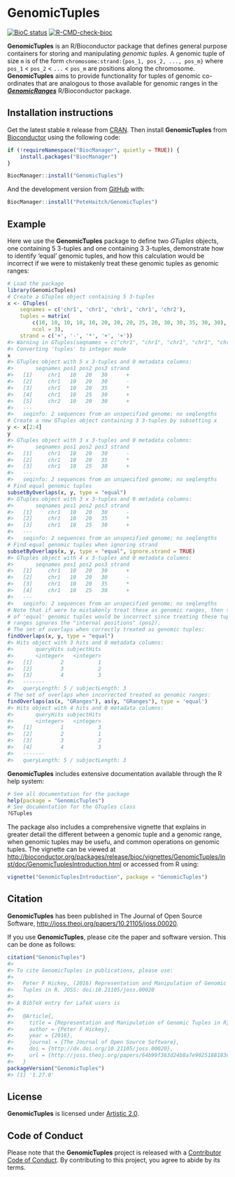 
<!-- README.md is generated from README.Rmd. Please edit that file -->

# GenomicTuples

<!-- badges: start -->

[![BioC
status](http://www.bioconductor.org/shields/build/release/bioc/GenomicTuples.svg)](https://bioconductor.org/checkResults/release/bioc-LATEST/GenomicTuples)
[![R-CMD-check-bioc](https://github.com/PeteHaitch/GenomicTuples/workflows/R-CMD-check-bioc/badge.svg)](https://github.com/PeteHaitch/GenomicTuples/actions)
<!-- badges: end -->

**GenomicTuples** is an R/Bioconductor package that defines general
purpose containers for storing and manipulating *genomic tuples*. A
genomic tuple of size `m` is of the form
`chromosome:strand:{pos_1, pos_2, ..., pos_m}` where `pos_1` &lt;
`pos_2` &lt; `...` &lt; `pos_m` are positions along the chromosome.
**GenomicTuples** aims to provide functionality for tuples of genomic
co-ordinates that are analogous to those available for genomic ranges in
the
***[GenomicRanges](https://bioconductor.org/packages/3.14/GenomicRanges)***
R/Bioconductor package.

## Installation instructions

Get the latest stable `R` release from
[CRAN](http://cran.r-project.org/). Then install **GenomicTuples** from
[Bioconductor](http://bioconductor.org/) using the following code:

``` r
if (!requireNamespace("BiocManager", quietly = TRUE)) {
    install.packages("BiocManager")
}

BiocManager::install("GenomicTuples")
```

And the development version from
[GitHub](https://github.com/PeteHaitch/GenomicTuples) with:

``` r
BiocManager::install("PeteHaitch/GenomicTuples")
```

## Example

Here we use the **GenomicTuples** package to define two *GTuples*
objects, one containing 5 3-tuples and one containing 3 3-tuples,
demonstrate how to identify ‘equal’ genomic tuples, and how this
calculation would be incorrect if we were to mistakenly treat these
genomic tuples as genomic ranges:

``` r
# Load the package
library(GenomicTuples)
# Create a GTuples object containing 5 3-tuples
x <- GTuples(
    seqnames = c('chr1', 'chr1', 'chr1', 'chr1', 'chr2'), 
    tuples = matrix(
        c(10, 10, 10, 10, 10, 20, 20, 20, 25, 20, 30, 30, 35, 30, 30), 
        ncol = 3), 
    strand = c('+', '-', '*', '+', '+'))
#> Warning in GTuples(seqnames = c("chr1", "chr1", "chr1", "chr1", "chr2"), :
#> Converting 'tuples' to integer mode
x
#> GTuples object with 5 x 3-tuples and 0 metadata columns:
#>       seqnames pos1 pos2 pos3 strand
#>   [1]     chr1   10   20   30      +
#>   [2]     chr1   10   20   30      -
#>   [3]     chr1   10   20   35      *
#>   [4]     chr1   10   25   30      +
#>   [5]     chr2   10   20   30      +
#>   ---
#>   seqinfo: 2 sequences from an unspecified genome; no seqlengths
# Create a new GTuples object containing 3 3-tuples by subsetting x
y <- x[2:4]
y
#> GTuples object with 3 x 3-tuples and 0 metadata columns:
#>       seqnames pos1 pos2 pos3 strand
#>   [1]     chr1   10   20   30      -
#>   [2]     chr1   10   20   35      *
#>   [3]     chr1   10   25   30      +
#>   ---
#>   seqinfo: 2 sequences from an unspecified genome; no seqlengths
# Find equal genomic tuples
subsetByOverlaps(x, y, type = "equal")
#> GTuples object with 3 x 3-tuples and 0 metadata columns:
#>       seqnames pos1 pos2 pos3 strand
#>   [1]     chr1   10   20   30      -
#>   [2]     chr1   10   20   35      *
#>   [3]     chr1   10   25   30      +
#>   ---
#>   seqinfo: 2 sequences from an unspecified genome; no seqlengths
# Find equal genomic tuples when ignoring strand
subsetByOverlaps(x, y, type = "equal", ignore.strand = TRUE)
#> GTuples object with 4 x 3-tuples and 0 metadata columns:
#>       seqnames pos1 pos2 pos3 strand
#>   [1]     chr1   10   20   30      +
#>   [2]     chr1   10   20   30      -
#>   [3]     chr1   10   20   35      *
#>   [4]     chr1   10   25   30      +
#>   ---
#>   seqinfo: 2 sequences from an unspecified genome; no seqlengths
# Note that if were to mistakenly treat these as genomic ranges, then the set 
# of 'equal' genomic tuples would be incorrect since treating these tuples as 
# ranges ignores the "internal positions" (pos2).
# The set of overlaps when correctly treated as genomic tuples:
findOverlaps(x, y, type = "equal")
#> Hits object with 3 hits and 0 metadata columns:
#>       queryHits subjectHits
#>       <integer>   <integer>
#>   [1]         2           1
#>   [2]         3           2
#>   [3]         4           3
#>   -------
#>   queryLength: 5 / subjectLength: 3
# The set of overlaps when incorrected treated as genomic ranges:
findOverlaps(as(x, "GRanges"), as(y, "GRanges"), type = 'equal')
#> Hits object with 4 hits and 0 metadata columns:
#>       queryHits subjectHits
#>       <integer>   <integer>
#>   [1]         1           3
#>   [2]         2           1
#>   [3]         3           2
#>   [4]         4           3
#>   -------
#>   queryLength: 5 / subjectLength: 3
```

**GenomicTuples** includes extensive documentation available through the
R help system:

``` r
# See all documentation for the package
help(package = "GenomicTuples")
# See documentation for the GTuples class
?GTuples
```

The package also includes a comprehensive vignette that explains in
greater detail the different between a genomic tuple and a genomic
range, when genomic tuples may be usefu, and common operations on
genomic tuples. The vignette can be viewed at
<http://bioconductor.org/packages/release/bioc/vignettes/GenomicTuples/inst/doc/GenomicTuplesIntroduction.html>
or accessed from R using:

``` r
vignette("GenomicTuplesIntroduction", package = "GenomicTuples")
```

## Citation

**GenomicTuples** has been published in The Journal of Open Source
Software, <http://joss.theoj.org/papers/10.21105/joss.00020>.

If you use **GenomicTuples**, please cite the paper and software
version. This can be done as follows:

``` r
citation("GenomicTuples")
#> 
#> To cite GenomicTuples in publications, please use:
#> 
#>   Peter F Hickey, (2016) Representation and Manipulation of Genomic
#>   Tuples in R. JOSS: doi:10.21105/joss.00020
#> 
#> A BibTeX entry for LaTeX users is
#> 
#>   @Article{,
#>     title = {Representation and Manipulation of Genomic Tuples in R},
#>     author = {Peter F Hickey},
#>     year = {2016},
#>     journal = {The Journal of Open Source Software},
#>     doi = {http://dx.doi.org/10.21105/joss.00020},
#>     url = {http://joss.theoj.org/papers/64b99f363d24b8a7e9025188183e9865},
#>   }
packageVersion("GenomicTuples")
#> [1] '1.27.0'
```

## License

**GenomicTuples** is licensed under [Artistic
2.0](https://www.r-project.org/Licenses/Artistic-2.0).

## Code of Conduct

Please note that the **GenomicTuples** project is released with a
[Contributor Code of
Conduct](http://bioconductor.org/about/code-of-conduct/). By
contributing to this project, you agree to abide by its terms.
